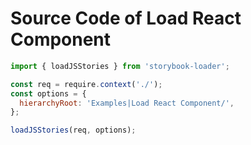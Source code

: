 # Source Code of Load React Component

```js
import { loadJSStories } from 'storybook-loader';

const req = require.context('./');
const options = {
  hierarchyRoot: 'Examples|Load React Component/',
};

loadJSStories(req, options);
```